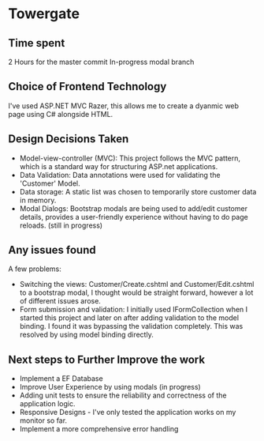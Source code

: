 # Towergate

## Time spent
2 Hours for the master commit
In-progress modal branch

## Choice of Frontend Technology
I've used ASP.NET MVC Razer, this allows me to create a dyanmic web page using C# alongside HTML. 

## Design Decisions Taken
* Model-view-controller (MVC): This project follows the MVC pattern, which is a standard way for structuring ASP.net applications.
* Data Validation: Data annotations were used for validating the 'Customer' Model.
* Data storage: A static list was chosen to temporarily store customer data in memory.
* Modal Dialogs: Bootstrap modals are being used to add/edit customer details, provides a user-friendly experience without having to do page reloads. (still in progress)

## Any issues found
A few problems:
* Switching the views: Customer/Create.cshtml and Customer/Edit.cshtml to a bootstrap modal, I thought would be straight forward, however a lot of different issues arose.
* Form submission and validation: I initially used IFormCollection when I started this project and later on after adding validation to the model binding. I found it was bypassing the validation completely. This was resolved by using model binding directly.

## Next steps to Further Improve the work
* Implement a EF Database
* Improve User Experience by using modals (in progress)
* Adding unit tests to ensure the reliability and correctness of the application logic.
* Responsive Designs - I've only tested the application works on my monitor so far.
* Implement a more comprehensive error handling

